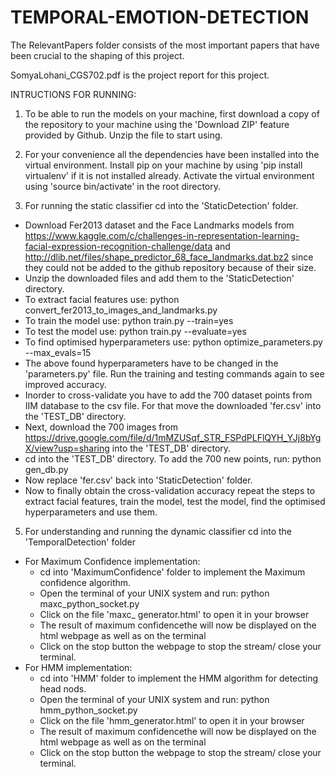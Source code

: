 # TEMPORAL-EMOTION-DETECTION

The RelevantPapers folder consists of the most important papers that have been crucial to the shaping of this project.

SomyaLohani_CGS702.pdf is the project report for this project.


INTRUCTIONS FOR RUNNING:

1. To be able to run the models on your machine, first download a copy of the repository to your machine using the 'Download ZIP' feature provided by Github. Unzip the file to start using.

2. For your convenience all the dependencies have been installed into the virtual environment. Install pip on your machine by using 'pip install virtualenv' if it is not installed already. Activate the virtual environment using 'source bin/activate' in the root directory.

4. For running the static classifier cd into the 'StaticDetection' folder.
  - Download Fer2013 dataset and the Face Landmarks models from https://www.kaggle.com/c/challenges-in-representation-learning-facial-expression-recognition-challenge/data and http://dlib.net/files/shape_predictor_68_face_landmarks.dat.bz2 since they could not be added to the github repository because of their size. 
  - Unzip the downloaded files and add them to the 'StaticDetection' directory.
  - To extract facial features use: python convert_fer2013_to_images_and_landmarks.py
  - To train the model use: python train.py --train=yes
  - To test the model use: python train.py --evaluate=yes
  - To find optimised hyperparameters use: python optimize_parameters.py --max_evals=15
  - The above found hyperparameters have to be changed in the 'parameters.py' file. Run the training and testing commands again to see improved accuracy.
  - Inorder to cross-validate you have to add the 700 dataset points from IIM database to the csv file. For that move the downloaded 'fer.csv' into the 'TEST_DB' directory. 
  - Next, download the 700 images from https://drive.google.com/file/d/1mMZUSqf_STR_FSPdPLFlQYH_YJj8bYgX/view?usp=sharing into the 'TEST_DB' directory.
  - cd into the 'TEST_DB' directory. To add the 700 new points, run: python gen_db.py
  - Now replace 'fer.csv' back into 'StaticDetection' folder.
  - Now to finally obtain the cross-validation accuracy repeat the steps to extract facial features, train the model, test the model, find the optimised hyperparameters and use them. 
 
5. For understanding and running the dynamic classifier cd into the 'TemporalDetection' folder
  - For Maximum Confidence implementation:
    - cd into 'MaximumConfidence' folder to implement the Maximum confidence algorithm.
    - Open the terminal of your UNIX system and run: python maxc_python_socket.py
    - Click on the file 'maxc_ generator.html' to open it in your browser 
    - The result of maximum confidencethe will now be displayed on the html webpage as well as on the terminal
    - Click on the stop button the webpage to stop the stream/ close your terminal.
  - For HMM implementation:
    - cd into 'HMM' folder to implement the HMM algorithm for detecting head nods.
    - Open the terminal of your UNIX system and run: python hmm_python_socket.py
    - Click on the file 'hmm_generator.html' to open it in your browser 
    - The result of maximum confidencethe will now be displayed on the html webpage as well as on the terminal
    - Click on the stop button the webpage to stop the stream/ close your terminal.
